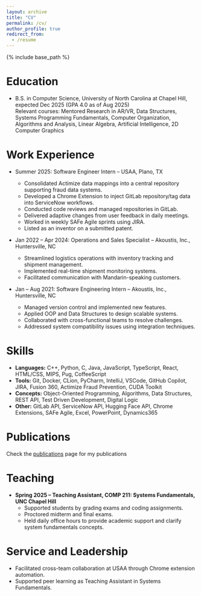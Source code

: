 ```yaml
---
layout: archive
title: "CV"
permalink: /cv/
author_profile: true
redirect_from:
  - /resume
---
```


{% include base_path %}

Education
======
* B.S. in Computer Science, University of North Carolina at Chapel Hill, expected Dec 2025 (GPA 4.0 as of Aug 2025)  
  Relevant courses: Mentored Research in AR/VR, Data Structures, Systems Programming Fundamentals, Computer Organization, Algorithms and Analysis, Linear Algebra, Artificial Intelligence, 2D Computer Graphics

Work Experience
======
* Summer 2025: Software Engineer Intern – USAA, Plano, TX  
  * Consolidated Actimize data mappings into a central repository supporting fraud data systems.  
  * Developed a Chrome Extension to inject GitLab repository/tag data into ServiceNow workflows.  
  * Conducted code reviews and managed repositories in GitLab.  
  * Delivered adaptive changes from user feedback in daily meetings.  
  * Worked in weekly SAFe Agile sprints using JIRA.  
  * Listed as an inventor on a submitted patent.

* Jan 2022 – Apr 2024: Operations and Sales Specialist – Akoustis, Inc., Huntersville, NC  
  * Streamlined logistics operations with inventory tracking and shipment management.  
  * Implemented real-time shipment monitoring systems.  
  * Facilitated communication with Mandarin-speaking customers.

* Jan – Aug 2021: Software Engineering Intern – Akoustis, Inc., Huntersville, NC  
  * Managed version control and implemented new features.  
  * Applied OOP and Data Structures to design scalable systems.  
  * Collaborated with cross-functional teams to resolve challenges.  
  * Addressed system compatibility issues using integration techniques.

Skills
======
* **Languages:** C++, Python, C, Java, JavaScript, TypeScript, React, HTML/CSS, MIPS, Pug, CoffeeScript  
* **Tools:** Git, Docker, CLion, PyCharm, IntelliJ, VSCode, GitHub Copilot, JIRA, Fusion 360, Actimize Fraud Prevention, CUDA Toolkit  
* **Concepts:** Object-Oriented Programming, Algorithms, Data Structures, REST API, Test Driven Development, Digital Logic  
* **Other:** GitLab API, ServiceNow API, Hugging Face API, Chrome Extensions, SAFe Agile, Excel, PowerPoint, Dynamics365

Publications
======
Check the [publications](/publications/) page for my publications


Teaching
======
* **Spring 2025 – Teaching Assistant, COMP 211: Systems Fundamentals, UNC Chapel Hill**  
  - Supported students by grading exams and coding assignments.  
  - Proctored midterm and final exams.  
  - Held daily office hours to provide academic support and clarify system fundamentals concepts.


Service and Leadership
======
* Facilitated cross-team collaboration at USAA through Chrome extension automation.  
* Supported peer learning as Teaching Assistant in Systems Fundamentals.  
